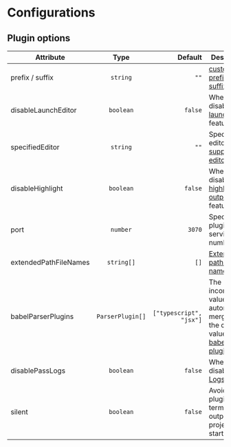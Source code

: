# Configurations

## Plugin options

|  Attribute       |      Type      | Default | Description |
| ------------- | :-----------: | ----: | ------------- |
| prefix / suffix    | `string` | `""` | [custom prefix and suffix](/features/custom-prefix) |
| disableLaunchEditor |   `boolean`   | `false` | Wheather to disable [launch editor](/features/launch-editor) feature |
| specifiedEditor | `string` | `""` | Specify the editor. [All supported editors](https://github.com/yyx990803/launch-editor#supported-editors) |
| disableHighlight      |   `boolean`   | `false` | Wheather to disable [highlight output](/features/highlight) feature |
| port | `number` | `3070` | Specify the plugin's service port number |
| extendedPathFileNames | `string[]` | `[]` | [Extended path file names](/features/highlight.html#expand-path-file-name) |
| babelParserPlugins | `ParserPlugin[]` | `["typescript", "jsx"]` | The incoming value will be automatically merged with the default value. [All babel parser plugins](https://babeljs.io/docs/en/babel-parser#plugins) |
| disablePassLogs      |   `boolean`   | `false` | Wheather to disable [Pass Logs](/features/pass-logs) feature |
| silent | `boolean` | `false` | Avoid the plugin's terminal output at project startup |
